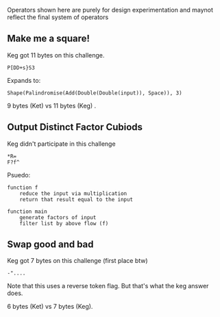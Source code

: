 Operators shown here are purely for design experimentation and maynot reflect the final system of operators

## Make me a square!

Keg got 11 bytes on this challenge. 

    P[DD+s}S3

Expands to:

    Shape(Palindromise(Add(Double(Double(input)), Space)), 3)

9 bytes (Ket) vs 11 bytes (Keg) .

## Output Distinct Factor Cubiods

Keg didn't participate in this challenge

    *R=
    F?f^

Psuedo:

    function f
        reduce the input via multiplication
        return that result equal to the input

    function main
        generate factors of input
        filter list by above flow (f)

## Swap good and bad

Keg got 7 bytes on this challenge (first place btw)

    -"....

Note that this uses a reverse token flag. But that's what the keg answer does. 

6 bytes (Ket) vs 7 bytes (Keg). 
